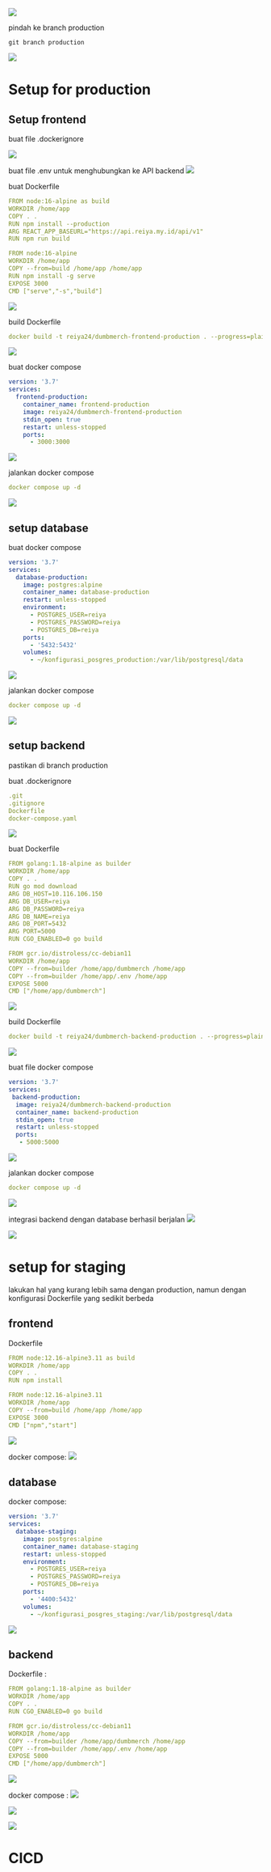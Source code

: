 ![](.Readme_images/abdaa96b.png)

pindah ke branch production
```
git branch production
```
![](.Readme_images/cf72bd82.png)

# Setup for production

## Setup frontend

buat file .dockerignore

![](.Readme_images/752f04c6.png)

buat file .env untuk menghubungkan ke API backend
![](.Readme_images/827230b8.png)

buat Dockerfile

```yaml
FROM node:16-alpine as build
WORKDIR /home/app
COPY . .
RUN npm install --production
ARG REACT_APP_BASEURL="https://api.reiya.my.id/api/v1"
RUN npm run build

FROM node:16-alpine
WORKDIR /home/app
COPY --from=build /home/app /home/app
RUN npm install -g serve
EXPOSE 3000
CMD ["serve","-s","build"]
```
![](.Readme_images/4528fe34.png)

build Dockerfile
```yaml
docker build -t reiya24/dumbmerch-frontend-production . --progress=plain --no-cache
```
![](.Readme_images/58bebec7.png)

buat docker compose
```yaml
version: '3.7'
services:
  frontend-production:
    container_name: frontend-production
    image: reiya24/dumbmerch-frontend-production
    stdin_open: true
    restart: unless-stopped
    ports:
      - 3000:3000
```
![](.Readme_images/ebaa49f8.png)

jalankan docker compose
```yaml
docker compose up -d
```
![](.Readme_images/cfabbc1c.png)

## setup database

buat docker compose
```yaml
version: '3.7'
services:
  database-production:
    image: postgres:alpine
    container_name: database-production
    restart: unless-stopped
    environment:
      - POSTGRES_USER=reiya
      - POSTGRES_PASSWORD=reiya
      - POSTGRES_DB=reiya
    ports:
      - '5432:5432'
    volumes:
      - ~/konfigurasi_posgres_production:/var/lib/postgresql/data
```
![](.Readme_images/6ef82f9e.png)

jalankan docker compose
```yaml
docker compose up -d
```
![](.Readme_images/a99d8f27.png)

## setup backend

pastikan di branch production

buat .dockerignore
```yaml
.git
.gitignore
Dockerfile
docker-compose.yaml
```

![](.Readme_images/8d07cc74.png)

buat Dockerfile

```yaml
FROM golang:1.18-alpine as builder
WORKDIR /home/app
COPY . .
RUN go mod download
ARG DB_HOST=10.116.106.150
ARG DB_USER=reiya
ARG DB_PASSWORD=reiya
ARG DB_NAME=reiya
ARG DB_PORT=5432
ARG PORT=5000
RUN CGO_ENABLED=0 go build

FROM gcr.io/distroless/cc-debian11
WORKDIR /home/app
COPY --from=builder /home/app/dumbmerch /home/app
COPY --from=builder /home/app/.env /home/app
EXPOSE 5000
CMD ["/home/app/dumbmerch"]
```
![](.Readme_images/c2959924.png)

build Dockerfile
```yaml
docker build -t reiya24/dumbmerch-backend-production . --progress=plain --no-cache
```
![](.Readme_images/2c1719f4.png)

buat file docker compose

```yaml
version: '3.7'
services:
 backend-production:
  image: reiya24/dumbmerch-backend-production
  container_name: backend-production
  stdin_open: true
  restart: unless-stopped
  ports:
   - 5000:5000
```
![](.Readme_images/7c2728ba.png)

jalankan docker compose
```yaml
docker compose up -d
```
![](.Readme_images/ba3b1456.png)

integrasi backend dengan database berhasil berjalan 
![](.Readme_images/c7f93684.png)

![](.Readme_images/1eba9d83.png)

# setup for staging
lakukan hal yang kurang lebih sama dengan production,
namun dengan konfigurasi Dockerfile yang sedikit berbeda

## frontend
Dockerfile
```yaml
FROM node:12.16-alpine3.11 as build
WORKDIR /home/app
COPY . .
RUN npm install

FROM node:12.16-alpine3.11
WORKDIR /home/app
COPY --from=build /home/app /home/app
EXPOSE 3000
CMD ["npm","start"]
``` 
![](.Readme_images/d8e06fed.png)

docker compose:
![](.Readme_images/f1638d29.png)

## database
docker compose:
```yaml
version: '3.7'
services:
  database-staging:
    image: postgres:alpine
    container_name: database-staging
    restart: unless-stopped
    environment:
      - POSTGRES_USER=reiya
      - POSTGRES_PASSWORD=reiya
      - POSTGRES_DB=reiya
    ports:
      - '4400:5432'
    volumes:
      - ~/konfigurasi_posgres_staging:/var/lib/postgresql/data
```
![](.Readme_images/c9597110.png)

## backend
Dockerfile : 

```yaml
FROM golang:1.18-alpine as builder
WORKDIR /home/app
COPY . .
RUN CGO_ENABLED=0 go build

FROM gcr.io/distroless/cc-debian11
WORKDIR /home/app
COPY --from=builder /home/app/dumbmerch /home/app
COPY --from=builder /home/app/.env /home/app
EXPOSE 5000
CMD ["/home/app/dumbmerch"]
```
![](.Readme_images/4e4d4be9.png)


docker compose : 
![](.Readme_images/0472c050.png)

![](.Readme_images/b3b1d43a.png)

![](.Readme_images/da75f26d.png)

# CICD